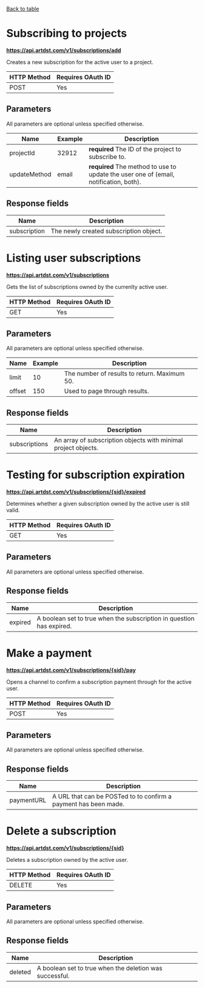 <a href="apispec.md">Back to table</a>
<a name="subadd"> </a>
# Subscribing to projects
**https://api.artdst.com/v1/subscriptions/add**

Creates a new subscription for the active user to a project.

HTTP Method | Requires OAuth ID
------------|------------------
POST        | Yes

## Parameters

All parameters are optional unless specified otherwise.

Name | Example | Description
-----|---------|------------
projectId | 32912 | **required** The ID of the project to subscribe to.
updateMethod | email | **required** The method to use to update the user one of (email, notification, both).

## Response fields

Name | Description
-----|------------
subscription | The newly created subscription object.

<a name="sublist"> </a>
# Listing user subscriptions
**https://api.artdst.com/v1/subscriptions**

Gets the list of subscriptions owned by the currenlty active user.

HTTP Method | Requires OAuth ID
------------|------------------
GET         | Yes

## Parameters

All parameters are optional unless specified otherwise.

Name | Example | Description
-----|---------|------------
limit | 10 | The number of results to return. Maximum 50.
offset | 150 | Used to page through results.

## Response fields

Name | Description
-----|------------
subscriptions | An array of subscription objects with minimal project objects.

<a name="subexpired"> </a>
# Testing for subscription expiration
**https://api.artdst.com/v1/subscriptions/{sid}/expired**

Determines whether a given subscription owned by the active user is still valid.

HTTP Method | Requires OAuth ID
------------|------------------
GET         | Yes

## Parameters

All parameters are optional unless specified otherwise.

## Response fields

Name | Description
-----|------------
expired | A boolean set to true when the subscription in question has expired.

<a name="subpayment"> </a>
# Make a payment
**https://api.artdst.com/v1/subscriptions/{sid}/pay**

Opens a channel to confirm a subscription payment through for the active user.

HTTP Method | Requires OAuth ID
------------|------------------
POST        | Yes

## Parameters

All parameters are optional unless specified otherwise.

## Response fields

Name | Description
-----|------------
paymentURL | A URL that can be POSTed to to confirm a payment has been made.

<a name="subdelete"> </a>
# Delete a subscription
**https://api.artdst.com/v1/subscriptions/{sid}**

Deletes a subscription owned by the active user.

HTTP Method | Requires OAuth ID
------------|------------------
DELETE      | Yes

## Parameters

All parameters are optional unless specified otherwise.

## Response fields

Name | Description
-----|------------
deleted | A boolean set to true when the deletion was successful.
